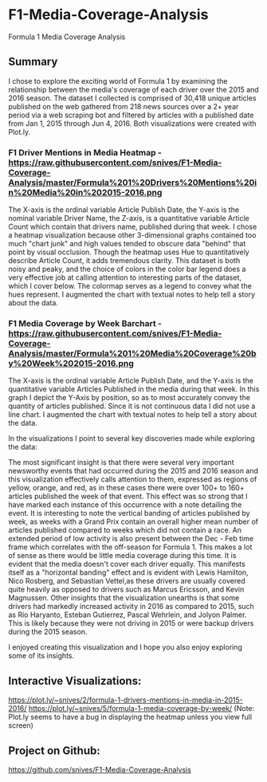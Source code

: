 # F1-Media-Coverage-Analysis
Formula 1 Media Coverage Analysis

## Summary

I chose to explore the exciting world of Formula 1 by examining the relationship between the media's coverage of each driver over the 2015 and 2016 season.  The dataset I collected is comprised of 30,418 unique articles published on the web gathered from 218 news sources over a 2+ year period via a web scraping bot and filtered by articles with a published date from Jan 1, 2015 through Jun 4, 2016.  Both visualizations were created with Plot.ly.

### F1 Driver Mentions in Media Heatmap - https://raw.githubusercontent.com/snives/F1-Media-Coverage-Analysis/master/Formula%201%20Drivers%20Mentions%20in%20Media%20in%202015-2016.png 

The X-axis is the ordinal variable Article Publish Date, the Y-axis is the nominal variable Driver Name, the Z-axis, is a quantitative variable Article Count which contain that drivers name, published during that week.  I chose a heatmap visualization because other 3-dimensional graphs contained too much "chart junk" and high values tended to obscure data "behind" that point by visual occlusion.  Though the heatmap uses Hue to quantitatively describe Article Count, it adds tremendous clarity.  This dataset is both noisy and peaky, and the choice of colors in the color bar legend does a very effective job at calling attention to interesting parts of the dataset, which I cover below.  The colormap serves as a legend to convey what the hues represent.  I augmented the chart with textual notes to help tell a story about the data.

### F1 Media Coverage by Week Barchart - https://raw.githubusercontent.com/snives/F1-Media-Coverage-Analysis/master/Formula%201%20Media%20Coverage%20by%20Week%202015-2016.png 

The X-axis is the ordinal variable Article Publish Date, and the Y-axis is the quantitative variable Articles Published in the media during that week.  In this graph I depict the Y-Axis by position, so as to most accurately convey the quantity of articles published.  Since it is not continuous data I did not use a line chart.  I augmented the chart with textual notes to help tell a story about the data.


In the visualizations I point to several key discoveries made while exploring the data:

The most significant insight is that there were several very important newsworthy events that had occurred during the 2015 and 2016 season and this visualization effectively calls attention to them, expressed as regions of yellow, orange, and red, as in these cases there were over 100+ to 160+ articles published the week of that event.  This effect was so strong that I have marked each instance of this occurrence with a note detailing the event.
It is interesting to note the vertical banding of articles published by week, as weeks with a Grand Prix contain an overall higher mean number of articles published compared to weeks which did not contain a race.  An extended period of low activity is also present between the Dec - Feb time frame which correlates with the off-season for Formula 1.  This makes a lot of sense as there would be little media coverage during this time.
It is evident that the media doesn't cover each driver equally.  This manifests itself as a "horizontal banding" effect and is evident with Lewis Hamilton, Nico Rosberg, and Sebastian Vettel,as these drivers are usually covered quite heavily as opposed to drivers such as Marcus Ericsson, and Kevin Magnussen.
Other insights that the visualization unearths is that some drivers had markedly increased activity in 2016 as compared to 2015, such as Rio Haryanto, Esteban Gutierrez, Pascal Wehrlein, and Jolyon Palmer.  This is likely because they were not driving in 2015 or were backup drivers during the 2015 season.

I enjoyed creating this visualization and I hope you also enjoy exploring some of its insights.

## Interactive Visualizations:
https://plot.ly/~snives/2/formula-1-drivers-mentions-in-media-in-2015-2016/
https://plot.ly/~snives/5/formula-1-media-coverage-by-week/
(Note: Plot.ly seems to have a bug in displaying the heatmap unless you view full screen)

## Project on Github:
https://github.com/snives/F1-Media-Coverage-Analysis
